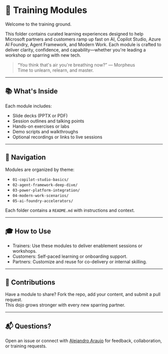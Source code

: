 # 🧠 Training Modules

Welcome to the training ground.

This folder contains curated learning experiences designed to help Microsoft partners and customers ramp up fast on AI, Copilot Studio, Azure AI Foundry, Agent Framework, and Modern Work. Each module is crafted to deliver clarity, confidence, and capability—whether you're leading a workshop or sparring with new tech.

> “You think that's air you're breathing now?” — Morpheus  
> Time to unlearn, relearn, and master.

---

## 📚 What's Inside

Each module includes:
- Slide decks (PPTX or PDF)
- Session outlines and talking points
- Hands-on exercises or labs
- Demo scripts and walkthroughs
- Optional recordings or links to live sessions

---

## 🧭 Navigation

Modules are organized by theme:
- `01-copilot-studio-basics/`
- `02-agent-framework-deep-dive/`
- `03-power-platform-integration/`
- `04-modern-work-scenarios/`
- `05-ai-foundry-accelerators/`

Each folder contains a `README.md` with instructions and context.

---

## 🎓 How to Use

- Trainers: Use these modules to deliver enablement sessions or workshops.
- Customers: Self-paced learning or onboarding support.
- Partners: Customize and reuse for co-delivery or internal skilling.

---

## 🤝 Contributions

Have a module to share? Fork the repo, add your content, and submit a pull request.  
This dojo grows stronger with every new sparring partner.

---

## 📬 Questions?

Open an issue or connect with [Alejandro Araujo](https://www.linkedin.com/in/albertoalejandroaraujo/) for feedback, collaboration, or training requests.
